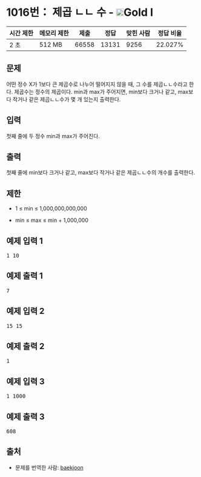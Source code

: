 # 1016번： 제곱 ㄴㄴ 수 - <img src="https://static.solved.ac/tier_small/15.svg" style="height:20px" />Gold I


| 시간 제한 | 메모리 제한 | 제출 | 정답 | 맞힌 사람 | 정답 비율 |
| --- | --- | --- | --- | --- | --- |
| 2 초 | 512 MB | 66558 | 13131 | 9256 | 22.027% |


## 문제


어떤 정수 X가 1보다 큰 제곱수로 나누어 떨어지지 않을 때, 그 수를 제곱ㄴㄴ수라고 한다. 제곱수는 정수의 제곱이다. min과 max가 주어지면, min보다 크거나 같고, max보다 작거나 같은 제곱ㄴㄴ수가 몇 개 있는지 출력한다.




## 입력


첫째 줄에 두 정수 min과 max가 주어진다.




## 출력


첫째 줄에 min보다 크거나 같고, max보다 작거나 같은 제곱ㄴㄴ수의 개수를 출력한다.




## 제한


- 1 ≤ min ≤ 1,000,000,000,000

- min ≤ max ≤ min + 1,000,000





## 예제 입력 1


<pre>1 10
</pre>


## 예제 출력 1


<pre>7
</pre>




## 예제 입력 2


<pre>15 15
</pre>


## 예제 출력 2


<pre>1
</pre>




## 예제 입력 3


<pre>1 1000
</pre>


## 예제 출력 3


<pre>608
</pre>






## 출처


- 문제를 번역한 사람: [baekjoon](/user/baekjoon)




